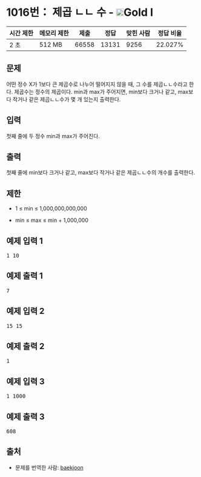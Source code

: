 # 1016번： 제곱 ㄴㄴ 수 - <img src="https://static.solved.ac/tier_small/15.svg" style="height:20px" />Gold I


| 시간 제한 | 메모리 제한 | 제출 | 정답 | 맞힌 사람 | 정답 비율 |
| --- | --- | --- | --- | --- | --- |
| 2 초 | 512 MB | 66558 | 13131 | 9256 | 22.027% |


## 문제


어떤 정수 X가 1보다 큰 제곱수로 나누어 떨어지지 않을 때, 그 수를 제곱ㄴㄴ수라고 한다. 제곱수는 정수의 제곱이다. min과 max가 주어지면, min보다 크거나 같고, max보다 작거나 같은 제곱ㄴㄴ수가 몇 개 있는지 출력한다.




## 입력


첫째 줄에 두 정수 min과 max가 주어진다.




## 출력


첫째 줄에 min보다 크거나 같고, max보다 작거나 같은 제곱ㄴㄴ수의 개수를 출력한다.




## 제한


- 1 ≤ min ≤ 1,000,000,000,000

- min ≤ max ≤ min + 1,000,000





## 예제 입력 1


<pre>1 10
</pre>


## 예제 출력 1


<pre>7
</pre>




## 예제 입력 2


<pre>15 15
</pre>


## 예제 출력 2


<pre>1
</pre>




## 예제 입력 3


<pre>1 1000
</pre>


## 예제 출력 3


<pre>608
</pre>






## 출처


- 문제를 번역한 사람: [baekjoon](/user/baekjoon)




